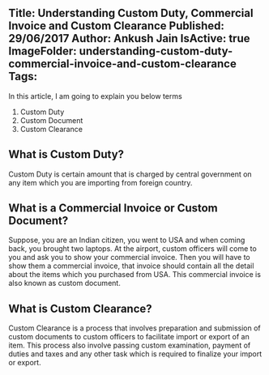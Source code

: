 Title: Understanding Custom Duty, Commercial Invoice and Custom Clearance
Published: 29/06/2017
Author: Ankush Jain
IsActive: true
ImageFolder: understanding-custom-duty-commercial-invoice-and-custom-clearance
Tags:
---
In this article, I am going to explain you below terms

1.  Custom Duty
2.  Custom Document
3.  Custom Clearance

## What is Custom Duty?
Custom Duty is certain amount that is charged by central government on any item which you are importing from foreign country. 

## What is a Commercial Invoice or Custom Document?
Suppose, you are an Indian citizen, you went to USA and when coming back, you brought two laptops. At the airport, custom officers will come to you and ask you to show your commercial invoice. Then you will have to show them a commercial invoice, that invoice should contain all the detail about the items which you purchased from USA. This commercial invoice is also known as custom document. 

## What is Custom Clearance?
Custom Clearance is a process that involves preparation and submission of custom documents to custom officers to facilitate import or export of an item. This process also involve passing custom examination, payment of duties and taxes and any other task which is required to finalize your import or export.

